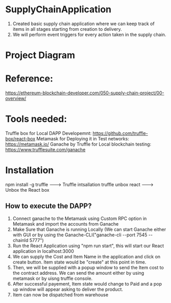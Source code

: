 # SupplyChainApplication
1. Created basic supply chain application where we can keep track of items in all stages starting from creation to delivery.
2. We will perform event triggers for every action taken in the supply chain.

# Project Diagram


# Reference:
https://ethereum-blockchain-developer.com/050-supply-chain-project/00-overview/

# Tools needed:
Truffle box for Local DAPP Developemnt: https://github.com/truffle-box/react-box
Metamask for Deploying it in Test networks:  https://metamask.io/
Ganache by Truffle for Local blockchain testing:  https://www.trufflesuite.com/ganache

# Installation
npm install -g truffle ---> Truffle intsallation
truffle unbox react    ---> Unbox the React box

## How to execute the DAPP?
1. Connect ganache to the Metamask using Custom RPC option in Metamask and import the accounts from Ganache
2. Make Sure that Ganache is running Locally (We can start Ganache either with GUI or by using the Ganache-CLI("ganache-cli --port 7545 --chainId 5777")
3. Run the React Application using "npm run start", this will start our React application in localhost:3000
4. We can supply the Cost and Item Name in the application and click on create button. Item state would be "create" at this point in time.
5. Then, we will be supplied with a popup window to send the Item cost to the contract address. We can send the amount either by using metamask or by uisng truffle console.
6. After successful payement, Item state would change to Paid and a pop up window will appear asking to deliver the product.
7. Item can now be dispatched from warehouse

